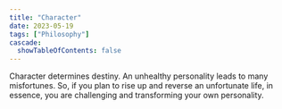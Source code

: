```yaml
---
title: "Character"
date: 2023-05-19
tags: ["Philosophy"]
cascade:
  showTableOfContents: false
---
```

Character determines destiny. An unhealthy personality leads to many misfortunes. So, if you plan to rise up and reverse an unfortunate life, in essence, you are challenging and transforming your own personality.
